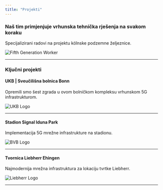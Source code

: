 ```yaml
---
title: "Projekti"
---
```


### Naš tim primjenjuje vrhunska tehnička rješenja na svakom koraku

Specijalizirani radovi na projektu kölnske podzemne željeznice.

![Fifth Generation Worker](/images/fifth-gen-tshirt.jpeg)

---

### Ključni projekti

#### UKB | Sveučilišna bolnica Bonn

Opremili smo šest zgrada u ovom bolničkom kompleksu vrhunskom 5G infrastrukturom.

![UKB Logo](/images/ukb-bonn.webp)

---

#### Stadion Signal Iduna Park

Implementacija 5G mrežne infrastrukture na stadionu.

![BVB Logo](/images/bvb-stadium.jpg)

---

#### Tvornica Liebherr Ehingen

Najmodernija mrežna infrastruktura za lokaciju tvrtke Liebherr.

![Liebherr Logo](/images/liebherr.jpg)

---
